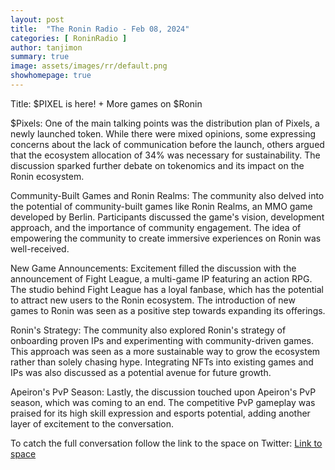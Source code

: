 ```yaml
---
layout: post
title:  "The Ronin Radio - Feb 08, 2024"
categories: [ RoninRadio ]
author: tanjimon
summary: true
image: assets/images/rr/default.png
showhomepage: true
---
```


Title: $PIXEL is here! + More games on $Ronin

$Pixels:
One of the main talking points was the distribution plan of Pixels, a newly launched token. While there were mixed opinions, some expressing concerns about the lack of communication before the launch, others argued that the ecosystem allocation of 34% was necessary for sustainability. The discussion sparked further debate on tokenomics and its impact on the Ronin ecosystem.

Community-Built Games and Ronin Realms:
The community also delved into the potential of community-built games like Ronin Realms, an MMO game developed by Berlin. Participants discussed the game's vision, development approach, and the importance of community engagement. The idea of empowering the community to create immersive experiences on Ronin was well-received.

New Game Announcements:
Excitement filled the discussion with the announcement of Fight League, a multi-game IP featuring an action RPG. The studio behind Fight League has a loyal fanbase, which has the potential to attract new users to the Ronin ecosystem. The introduction of new games to Ronin was seen as a positive step towards expanding its offerings.

Ronin's Strategy:
The community also explored Ronin's strategy of onboarding proven IPs and experimenting with community-driven games. This approach was seen as a more sustainable way to grow the ecosystem rather than solely chasing hype. Integrating NFTs into existing games and IPs was also discussed as a potential avenue for future growth.

Apeiron's PvP Season:
Lastly, the discussion touched upon Apeiron's PvP season, which was coming to an end. The competitive PvP gameplay was praised for its high skill expression and esports potential, adding another layer of excitement to the conversation.

To catch the full conversation follow the link to the space on Twitter:  <a href="https://twitter.com/i/spaces/1BdGYrXgoYlJX?s=20">Link to space</a>




